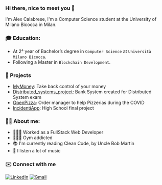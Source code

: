 ### Hi there, nice to meet you 👋

I'm Alex Calabrese, I'm a Computer Science student at the University of Milano Bicocca in Milan.

### 🎓 Education:
- At 2° year of Bachelor’s degree in `Computer Science` at `Università Milano Bicocca`.
- Following a Master in `Blockchain Development`.

### 📌 Projects
- [MyMoney](https://github.com/alexcalabrese/MyMoney): Take back control of your money
- [Distributed_systems_project](https://github.com/alexcalabrese/Distributed_systems_project): Bank System created for Distributed System exam
- [OpenPizza](https://github.com/alexcalabrese/OpenPizza): Order manager to help Pizzerias during the COVID
- [IncidentiApp](https://github.com/alexcalabrese/IncidentiApp): High School final project

### 👨‍💻 About me:
- 👷🏻‍♂️ Worked as a FullStack Web Developer
- 🏋🏻‍♂️ Gym addicted
- 📚 I'm currently reading Clean Code, by Uncle Bob Martin
- 🎵 I listen a lot of music

### ✉️ Connect with me
[![LinkedIn](https://img.shields.io/badge/linkedin-%230077B5.svg?style=for-the-badge&logo=linkedin&logoColor=white)](https://www.linkedin.com/in/alex-calabrese)
[![Gmail](https://img.shields.io/badge/Gmail-D14836?style=for-the-badge&logo=gmail&logoColor=white)](mailto:alexcalabresejob@gmail.com)
